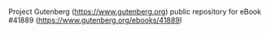 Project Gutenberg (https://www.gutenberg.org) public repository for eBook #41889 (https://www.gutenberg.org/ebooks/41889)
